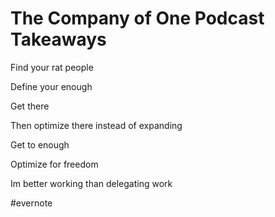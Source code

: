 # The Company of One Podcast Takeaways

Find your rat people

Define your enough

Get there

Then optimize there instead of expanding

Get to enough

Optimize for freedom

Im better working than delegating work

\#evernote

